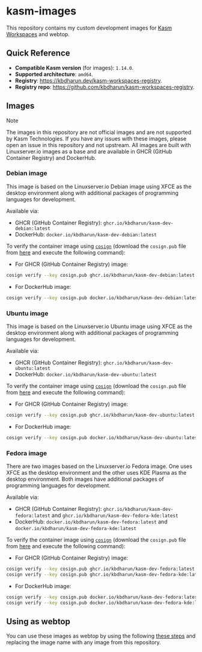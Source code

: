 # kasm-images

This repository contains my custom development images for [Kasm Workspaces](https://kasmweb.com) and webtop.

## Quick Reference

- **Compatible Kasm version** (for images): `1.14.0`.
- **Supported architecture**: `amd64`.
- **Registry**: <https://kbdharun.dev/kasm-workspaces-registry>.
- **Registry repo**: <https://github.com/kbdharun/kasm-workspaces-registry>.

## Images

> [!NOTE]
> The images in this repository are not official images and are not supported by Kasm Technologies. If you have any issues with these images, please open an issue in this repository and not upstream. All images are built with Linuxserver.io images as a base and are available in GHCR (GitHub Container Registry) and DockerHub.

### Debian image

This image is based on the Linuxserver.io Debian image using XFCE as the desktop environment along with additional packages of programming languages for development.

Available via:

- GHCR (GitHub Container Registry): `ghcr.io/kbdharun/kasm-dev-debian:latest`
- DockerHub: `docker.io/kbdharun/kasm-dev-debian:latest`

To verify the container image using [`cosign`](https://github.com/sigstore/cosign) (download the `cosign.pub` file from [here](https://github.com/kbdharun/kasm-images/blob/main/cosign.pub) and execute the following command):

- For GHCR (GitHub Container Registry) image:

```zsh
cosign verify --key cosign.pub ghcr.io/kbdharun/kasm-dev-debian:latest
```

- For DockerHub image:

```zsh
cosign verify --key cosign.pub docker.io/kbdharun/kasm-dev-debian:latest
```

### Ubuntu image

This image is based on the Linuxserver.io Ubuntu image using XFCE as the desktop environment along with additional packages of programming languages for development.

Available via:

- GHCR (GitHub Container Registry): `ghcr.io/kbdharun/kasm-dev-ubuntu:latest`
- DockerHub: `docker.io/kbdharun/kasm-dev-ubuntu:latest`

To verify the container image using [`cosign`](https://github.com/sigstore/cosign) (download the `cosign.pub` file from [here](https://github.com/kbdharun/kasm-images/blob/main/cosign.pub) and execute the following command):

- For GHCR (GitHub Container Registry) image:

```zsh
cosign verify --key cosign.pub ghcr.io/kbdharun/kasm-dev-ubuntu:latest
```

- For DockerHub image:

```zsh
cosign verify --key cosign.pub docker.io/kbdharun/kasm-dev-ubuntu:latest
```

### Fedora image

There are two images based on the Linuxserver.io Fedora image. One uses XFCE as the desktop environment and the other uses KDE Plasma as the desktop environment. Both images have additional packages of programming languages for development.

Available via:

- GHCR (GitHub Container Registry): `ghcr.io/kbdharun/kasm-dev-fedora:latest` and `ghcr.io/kbdharun/kasm-dev-fedora-kde:latest`
- DockerHub: `docker.io/kbdharun/kasm-dev-fedora:latest` and `docker.io/kbdharun/kasm-dev-fedora-kde:latest`

To verify the container image using [`cosign`](https://github.com/sigstore/cosign) (download the `cosign.pub` file from [here](https://github.com/kbdharun/kasm-images/blob/main/cosign.pub) and execute the following command):

- For GHCR (GitHub Container Registry) image:

```zsh
cosign verify --key cosign.pub ghcr.io/kbdharun/kasm-dev-fedora:latest
cosign verify --key cosign.pub ghcr.io/kbdharun/kasm-dev-fedora-kde:latest
```

- For DockerHub image:

```zsh
cosign verify --key cosign.pub docker.io/kbdharun/kasm-dev-fedora:latest
cosign verify --key cosign.pub docker.io/kbdharun/kasm-dev-fedora-kde:latest
```

## Using as webtop

You can use these images as webtop by using the following [these steps](https://github.com/linuxserver/docker-webtop#usage) and replacing the image name with any image from this repository.
